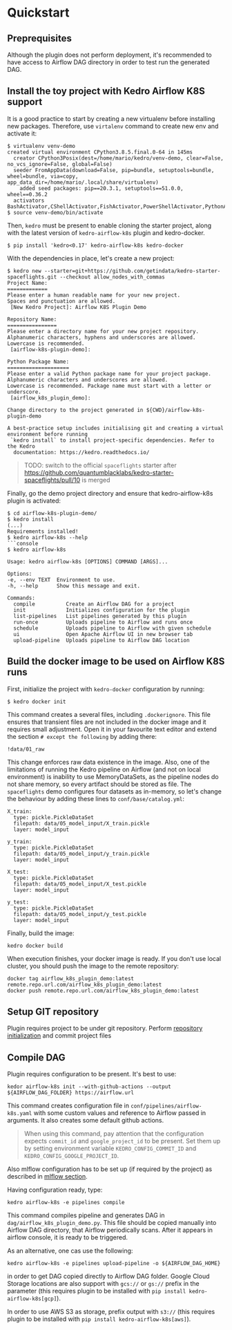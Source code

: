 # Quickstart

## Preprequisites

Although the plugin does not perform deployment, it's recommended to have access to Airflow DAG directory in order to test run the generated DAG.

## Install the toy project with Kedro Airflow K8S support

It is a good practice to start by creating a new virtualenv before installing new packages. Therefore, use `virtalenv` 
command to create new env and activate it:

```console
$ virtualenv venv-demo
created virtual environment CPython3.8.5.final.0-64 in 145ms
  creator CPython3Posix(dest=/home/mario/kedro/venv-demo, clear=False, no_vcs_ignore=False, global=False)
  seeder FromAppData(download=False, pip=bundle, setuptools=bundle, wheel=bundle, via=copy, app_data_dir=/home/mario/.local/share/virtualenv)
    added seed packages: pip==20.3.1, setuptools==51.0.0, wheel==0.36.2
  activators BashActivator,CShellActivator,FishActivator,PowerShellActivator,PythonActivator,XonshActivator
$ source venv-demo/bin/activate
```

Then, `kedro` must be present to enable cloning the starter project, along with the latest version of `kedro-airflow-k8s`
plugin and kedro-docker.
```
$ pip install 'kedro<0.17' kedro-airflow-k8s kedro-docker
```

With the dependencies in place, let's create a new project:

```
$ kedro new --starter=git+https://github.com/getindata/kedro-starter-spaceflights.git --checkout allow_nodes_with_commas
Project Name:
=============
Please enter a human readable name for your new project.
Spaces and punctuation are allowed.
 [New Kedro Project]: Airflow K8S Plugin Demo

Repository Name:
================
Please enter a directory name for your new project repository.
Alphanumeric characters, hyphens and underscores are allowed.
Lowercase is recommended.
 [airflow-k8s-plugin-demo]: 

Python Package Name:
====================
Please enter a valid Python package name for your project package.
Alphanumeric characters and underscores are allowed.
Lowercase is recommended. Package name must start with a letter or underscore.
 [airflow_k8s_plugin_demo]: 

Change directory to the project generated in ${CWD}/airflow-k8s-plugin-demo

A best-practice setup includes initialising git and creating a virtual environment before running
 `kedro install` to install project-specific dependencies. Refer to the Kedro
  documentation: https://kedro.readthedocs.io/
```

> TODO: switch to the official `spaceflights` starter after https://github.com/quantumblacklabs/kedro-starter-spaceflights/pull/10 is merged

Finally, go the demo project directory and ensure that kedro-airflow-k8s plugin is activated:

```console
$ cd airflow-k8s-plugin-demo/
$ kedro install
(...)
Requirements installed!
$ kedro airflow-k8s --help
```console
$ kedro airflow-k8s

Usage: kedro airflow-k8s [OPTIONS] COMMAND [ARGS]...

Options:
-e, --env TEXT  Environment to use.
-h, --help      Show this message and exit.

Commands:
  compile          Create an Airflow DAG for a project
  init             Initializes configuration for the plugin
  list-pipelines   List pipelines generated by this plugin
  run-once         Uploads pipeline to Airflow and runs once
  schedule         Uploads pipeline to Airflow with given schedule
  ui               Open Apache Airflow UI in new browser tab
  upload-pipeline  Uploads pipeline to Airflow DAG location
```

## Build the docker image to be used on Airflow K8S runs

First, initialize the project with `kedro-docker` configuration by running:

```
$ kedro docker init
```

This command creates a several files, including `.dockerignore`. This file ensures that transient files are not 
included in the docker image and it requires small adjustment. Open it in your favourite text editor and extend the
section `# except the following` by adding there:

```console
!data/01_raw
```

This change enforces raw data existence in the image. Also, one of the limitations of running the Kedro 
pipeline on Airflow (and not on local environment) is inability to use MemoryDataSets, as the pipeline nodes do not
share memory, so every artifact should be stored as file. The `spaceflights` demo configures four datasets as 
in-memory, so let's change the behaviour by adding these lines to `conf/base/catalog.yml`:

```console
X_train:
  type: pickle.PickleDataSet
  filepath: data/05_model_input/X_train.pickle
  layer: model_input

y_train:
  type: pickle.PickleDataSet
  filepath: data/05_model_input/y_train.pickle
  layer: model_input

X_test:
  type: pickle.PickleDataSet
  filepath: data/05_model_input/X_test.pickle
  layer: model_input

y_test:
  type: pickle.PickleDataSet
  filepath: data/05_model_input/y_test.pickle
  layer: model_input
```

Finally, build the image:

```console
kedro docker build
```

When execution finishes, your docker image is ready. If you don't use local cluster, you should push the image to the remote repository:

```console
docker tag airflow_k8s_plugin_demo:latest remote.repo.url.com/airflow_k8s_plugin_demo:latest
docker push remote.repo.url.com/airflow_k8s_plugin_demo:latest
```

## Setup GIT repository

Plugin requires project to be under git repository. Perform [repository initialization](https://git-scm.com/docs/git-init) and commit project files  

## Compile DAG

Plugin requires configuration to be present. It's best to use:

```console
kedor airflow-k8s init --with-github-actions --output ${AIRFLOW_DAG_FOLDER} https://airflow.url
```

This command creates configuration file in `conf/pipelines/airflow-k8s.yaml` with some custom values and reference to
Airflow passed in arguments. It also creates some default github actions.

> When using this command, pay attention that the configuration expects `commit_id` and `google_project_id` to be present.
> Set them up by setting environment variable `KEDRO_CONFIG_COMMIT_ID` and `KEDRO_CONFIG_GOOGLE_PROJECT_ID`.

Also mlflow configuration has to be set up (if required by the project) as described in 
[mlflow section](./03_mlflow.md).

Having configuration ready, type:

```console
kedro airflow-k8s -e pipelines compile
```

This command compiles pipeline and generates DAG in `dag/airflow_k8s_plugin_demo.py`. This file should be copied manually into Airflow DAG
directory, 
that Airflow periodically scans. After it appears in airflow console, it is ready to be triggered. 

As an alternative, one cas use the following:

```console
kedro airflow-k8s -e pipelines upload-pipeline -o ${AIRFLOW_DAG_HOME}
```

in order to get DAG copied directly to Airflow DAG folder. Google Cloud Storage locations are also support with `gcs://`
or `gs://` prefix in the parameter (this requires plugin to be installed with `pip install kedro-airflow-k8s[gcp]`).

In order to use AWS S3 as storage, prefix output with `s3://` (this requires plugin to be installed with 
`pip install kedro-airflow-k8s[aws]`).
